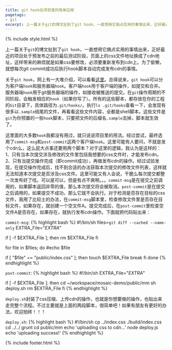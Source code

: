```yaml
---
title: git hook在项目里的简单应用
pagetags:
- git
excerpt: 上一篇关于git的博文扯到了git hook，一直想用它搞点实用的事情出来，正好最近的项目处于预发布之前的最后测试阶段...
---
```


{% include style.html %}

<!--more-->
上一篇关于```git```的博文扯到了```git hook```，一直想用它搞点实用的事情出来，正好最近的项目处于预发布之前的最后测试阶段，页面上的css文件地址换成了cdn地址，这样带来的麻烦就是如果css要修改，必须要重新发布到cdn上。为了偷懒，就想每次git commit成功后执行hook脚本自动完成发布cdn的事情。
<!--more-->

关于```git hook```，网上有一大堆介绍，可以看看<a href="http://blog.jobbole.com/26131/" target="_blank">这里</a>。总得说来，```git hook```可以分为客户端```hook```和服务器端```hook```。客户端```hook```用于客户端的操作，如提交和合并。服务器端```hook```用于git服务器端的操作，如接收被推送的提交。在```git```操作周期的不同阶段，会触发相应的```hook```（如果你写了）。所有的这些脚本，都存放在你的工程的```Git```目录下，具体路径为```.git/hooks/```。执行```ls .git/hooks```查看一下，会发现有很多以```.sample```结尾的文件，再看看这些文件内容，全都是shell脚本。这些文件是```git```为你预置的一些```hook```脚本，只要把文件的后缀名```.sample```去掉，脚本就生效了。

这里面的大多数```hook```我都没有用过，就只说说项目里的用法。经过尝试，最终选用了```commit-msg```和```post-commit```这两个客户端```hook```。这里可能有人要问，不就是发个cdn么，这么屁大点事还要用两个脚本？对于这里的逻辑，我认为是这样的：1、只有当本次提交涉及修改的文件里包括我想要的css文件时，才能发布cdn。2、只有当提交操作完成（即commit成功），再做发布cdn的操作。经过试验发现，在提交操作完成后，找不到合适的办法获取本次提交的修改文件列表，这样就无法知道本次提交是否涉及css文件。这里可能又有人会说，干脆么每次提交都整一次发布好了哇。可以是可以，但是有点不爽啊。。。```commit-msg```是在提交之前调用的，如果脚本返回非零的值，那么本次提交将会被取消。```post-commit```是在提交之后调用的，如果提交不成功，那么它就不会执行。对于检测是否存在目标的css文件，我用了比较土的办法，在```commit-msg```脚本里，检查修改文件里是否存在目标文件，如果存在，就创建一个空文件A。提交完成后，在```post-commit```里检查空文件A是否存在，如果存在，就执行发布cdn操作。下面就把代码贴出来：

```commit-msg```:
{% highlight bash %}
#!/bin/sh
files=`git diff --cached --name-only`
EXTRA_File="$EXTRA$"

if [ -f $EXTRA_File ]; then
  rm $EXTRA_File
fi

for file in $files; do
  #echo $file

  if [ "$file" == "public/index.css" ]; then
    touch $EXTRA_File
    break
  fi
done
{% endhighlight %}

```post-commit```:
{% highlight bash %}
#!/bin/sh
EXTRA_File="$EXTRA$"

if [ -f $EXTRA_File ]; then
  cd ~/workspace/mosaic-demo/public/mm
  sh deploy.sh
  rm $EXTRA_File
fi
{% endhighlight %}

```deploy.sh```封装了css压缩、上传cdn的操作，也就是你想要做的操作，也贴出来走完整个流程。不过主要就是上面的两段脚本，很简单吧！如果有朋友有更好的办法，欢迎拍砖！！！

```deploy.sh```:
{% highlight bash %}
#!/bin/sh
cp ../index.css ./build/index.css
cd ../../
grunt
cd public/mm
echo 'uploading css to cdn...'
node deploy.js
echo 'uploading success!'
{% endhighlight %}

{% include footer.html %}

